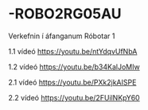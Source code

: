 # -ROBO2RG05AU
Verkefnin í áfanganum Róbotar 1

1.1 vídeó https://youtu.be/ntYdqvUfNbA

1.2 vídeó https://youtu.be/b34KalJoMIw


2.1 vídeó https://youtu.be/PXk2jkAISPE

2.2 vídeó https://youtu.be/2FUilNKpY60

